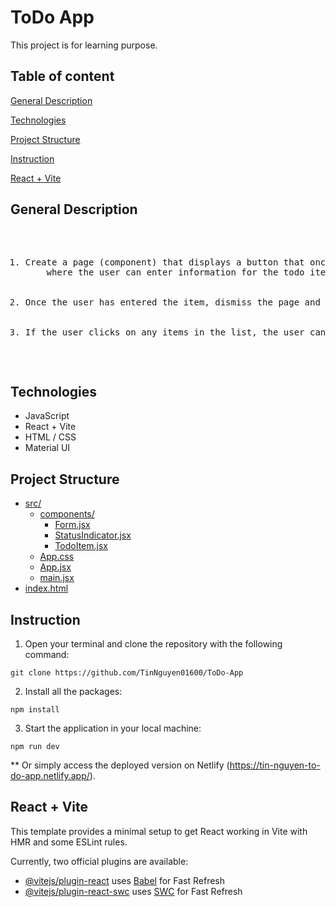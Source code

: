 # ToDo App

This project is for learning purpose.

## Table of content
[General Description](#general-description)

[Technologies](#technologies)

[Project Structure](#project-structure)

[Instruction](#instruction)

[React + Vite](#react--vite)

## General Description
<pre>
<ol>
    <li>Create a page (component) that displays a button that once clicked will bring up a form 
    where the user can enter information for the todo item (title, deadline, and status - in progress, not started, or done).</li>
    <li>Once the user has entered the item, dismiss the page and show the item in the list on the page.</li>
    <li>If the user clicks on any items in the list, the user can edit the information of that item. </li>
</ol>
</pre>

## Technologies

- JavaScript
- React + Vite
- HTML / CSS
- Material UI

## Project Structure

* [src/](./src)
    * [components/](./src/components)
        * [Form.jsx](./src/components/Form.jsx)
        * [StatusIndicator.jsx](./src/components/StatusIndicator.jsx)
        * [TodoItem.jsx](./src/components/TodoItem.jsx)
    * [App.css](./src/App.css)
    * [App.jsx](./src/App.jsx)
    * [main.jsx](./src/main.jsx)
* [index.html](./index.html)


## Instruction
1. Open your terminal and clone the repository with the following command: 
```
git clone https://github.com/TinNguyen01600/ToDo-App
```
2. Install all the packages:
```
npm install
```
3. Start the application in your local machine:
```
npm run dev
```
** Or simply access the deployed version on Netlify (https://tin-nguyen-to-do-app.netlify.app/).

## React + Vite

This template provides a minimal setup to get React working in Vite with HMR and some ESLint rules.

Currently, two official plugins are available:

- [@vitejs/plugin-react](https://github.com/vitejs/vite-plugin-react/blob/main/packages/plugin-react/README.md) uses [Babel](https://babeljs.io/) for Fast Refresh
- [@vitejs/plugin-react-swc](https://github.com/vitejs/vite-plugin-react-swc) uses [SWC](https://swc.rs/) for Fast Refresh